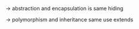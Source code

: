 

-> abstraction and encapsulation is same hiding

-> polymorphism and inheritance same  use extends
